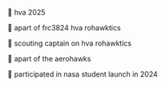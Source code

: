 🏫 hva 2025

🤖 apart of frc3824 hva rohawktics 

👀 scouting captain on hva rohawktics

🚀 apart of the aerohawks

📝 participated in nasa student launch in 2024
